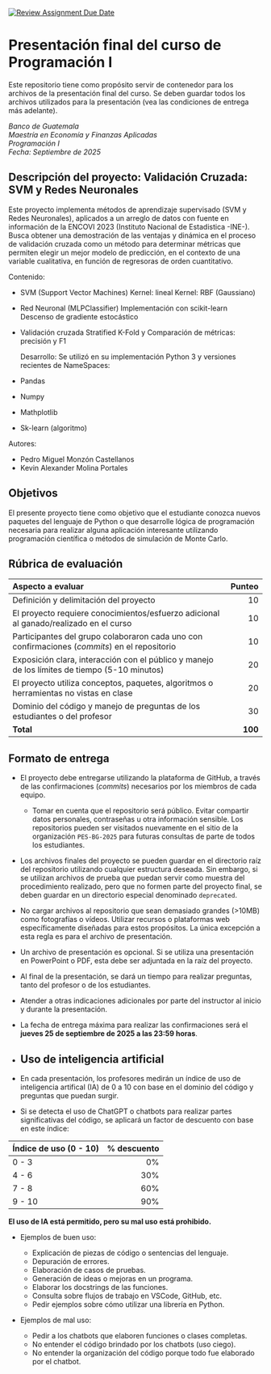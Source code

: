 [![Review Assignment Due Date](https://classroom.github.com/assets/deadline-readme-button-22041afd0340ce965d47ae6ef1cefeee28c7c493a6346c4f15d667ab976d596c.svg)](https://classroom.github.com/a/7IRjtlNy)
# Presentación final del curso de Programación I

Este repositorio tiene como propósito servir de contenedor para los archivos de la presentación final del curso. Se deben guardar todos los archivos utilizados para la presentación (vea las condiciones de entrega más adelante). 

*Banco de Guatemala*  
*Maestría en Economía y Finanzas Aplicadas*  
*Programación I*  
*Fecha: Septiembre de 2025*

## Descripción del proyecto: Validación Cruzada: SVM  y Redes Neuronales

Este proyecto implementa métodos de aprendizaje supervisado (SVM y Redes Neuronales), aplicados a un arreglo de datos con fuente en información de la ENCOVI 2023 (Instituto Nacional de Estadistica -INE-).
Busca obtener  una demostración de las ventajas y dinámica en el proceso de validación cruzada como un método para determinar métricas que permiten elegir un mejor modelo de predicción, en el contexto de una variable cualitativa, en función de regresoras de orden cuantitativo.

  Contenido:
- SVM (Support Vector Machines)
   Kernel: lineal
   Kernel: RBF (Gaussiano)
- Red Neuronal (MLPClassifier)
   Implementación con scikit-learn
   Descenso de gradiente estocástico
- Validación cruzada
   Stratified K-Fold y Comparación de métricas: precisión y F1

  Desarrollo:
  Se utilizó en su implementación Python 3 y versiones recientes de NameSpaces:
-  Pandas
-  Numpy
-  Mathplotlib
-  Sk-learn (algoritmo)

  Autores:
-  Pedro Miguel Monzón Castellanos
-  Kevin Alexander Molina Portales
  

## Objetivos

El presente proyecto tiene como objetivo que el estudiante conozca nuevos paquetes del lenguaje de Python o que desarrolle lógica de programación necesaria para realizar alguna aplicación interesante utilizando programación científica o métodos de simulación de Monte Carlo. 


## Rúbrica de evaluación 

| Aspecto a evaluar                                                                             |  Punteo |
|:----------------------------------------------------------------------------------------------|--------:|
| Definición y delimitación del proyecto                                                        |      10 |
| El proyecto requiere conocimientos/esfuerzo adicional al ganado/realizado en el curso         |      10 |
| Participantes del grupo colaboraron cada uno con confirmaciones (*commits*) en el repositorio |      10 |
| Exposición clara, interacción con el público y manejo de los límites de tiempo (5-10 minutos) |      20 |
| El proyecto utiliza conceptos, paquetes, algoritmos o herramientas no vistas en clase         |      20 |
| Dominio del código y manejo de preguntas de los estudiantes o del profesor                    |      30 |
| **Total**                                                                                     | **100** |


## Formato de entrega 

- El proyecto debe entregarse utilizando la plataforma de GitHub, a través de las confirmaciones (*commits*) necesarios por los miembros de cada equipo. 
  - Tomar en cuenta que el repositorio será público. Evitar compartir datos personales, contraseñas u otra información sensible. Los repositorios pueden ser visitados nuevamente en el sitio de la organización `PES-BG-2025` para futuras consultas de parte de todos los estudiantes. 
- Los archivos finales del proyecto se pueden guardar en el directorio raíz del repositorio utilizando cualquier estructura deseada. Sin embargo, si se utilizan archivos de prueba que puedan servir como muestra del procedimiento realizado, pero que no formen parte del proyecto final, se deben guardar en un directorio especial denominado `deprecated`. 
- No cargar archivos al repositorio que sean demasiado grandes (>10MB) como fotografías o vídeos. Utilizar recursos o plataformas web específicamente diseñadas para estos propósitos. La única excepción a esta regla es para el archivo de presentación. 
- Un archivo de presentación es opcional. Si se utiliza una presentación en PowerPoint o PDF, esta debe ser adjuntada en la raíz del proyecto. 
- Al final de la presentación, se dará un tiempo para realizar preguntas, tanto del profesor o de los estudiantes.
- Atender a otras indicaciones adicionales por parte del instructor al inicio y durante la presentación. 
- La fecha de entrega máxima para realizar las confirmaciones será el **jueves 25 de septiembre de 2025 a las 23:59 horas**.

- ## Uso de inteligencia artificial

- En cada presentación, los profesores medirán un índice de uso de inteligencia artifical (IA) de 0 a 10 con base en el dominio del código y preguntas que puedan surgir. 
- Si se detecta el uso de ChatGPT o chatbots para realizar partes significativas del código, se aplicará un factor de descuento con base en este índice:

| Índice de uso (0 - 10)    |  % descuento |
|:-------|--------:|
| 0 - 3  |      0% |
| 4 - 6  |     30% |
| 7 - 8  |     60% |
| 9 - 10 |     90% |

**El uso de IA está permitido, pero su mal uso está prohibido.**

- Ejemplos de buen uso:
  - Explicación de piezas de código o sentencias del lenguaje.
  - Depuración de errores.
  - Elaboración de casos de pruebas.
  - Generación de ideas o mejoras en un programa.
  - Elaborar los docstrings de las funciones.
  - Consulta sobre flujos de trabajo en VSCode, GitHub, etc.
  - Pedir ejemplos sobre cómo utilizar una librería en Python. 
 
- Ejemplos de mal uso: 
  - Pedir a los chatbots que elaboren funciones o clases completas.
  - No entender el código brindado por los chatbots (uso ciego).
  - No entender la organización del código porque todo fue elaborado por el chatbot.

